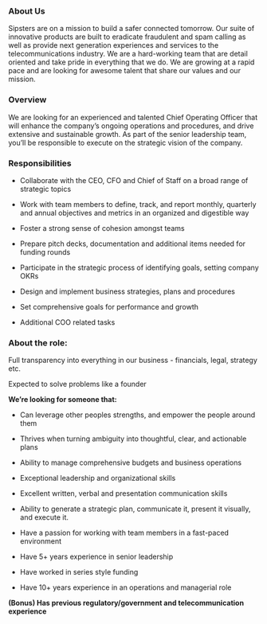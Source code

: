 ### About Us ###

Sipsters are on a mission to build a safer connected tomorrow. Our suite of innovative products are built to eradicate fraudulent and spam calling as well as provide next generation experiences and services to the telecommunications industry. We are a hard-working team that are detail oriented and take pride in everything that we do. We are growing at a rapid pace and are looking for awesome talent that share our values and our mission.

### Overview ###

We are looking for an experienced and talented Chief Operating Officer that will enhance the company’s ongoing operations and procedures, and drive extensive and sustainable growth. As part of the senior leadership team, you’ll be responsible to execute on the strategic vision of the company. 

### Responsibilities ###

- Collaborate with the CEO, CFO and Chief of Staff on a broad range of strategic topics

- Work with team members to define, track, and report monthly, quarterly and annual objectives and metrics in an organized and digestible way

- Foster a strong sense of cohesion amongst teams

- Prepare pitch decks, documentation and additional items needed for funding rounds

- Participate in the strategic process of identifying goals, setting company OKRs

- Design and implement business strategies, plans and procedures

- Set comprehensive goals for performance and growth

- Additional COO related tasks

### About the role: ###

Full transparency into everything in our business - financials, legal, strategy etc.

Expected to solve problems like a founder

**We’re looking for someone that:**

- Can leverage other peoples strengths, and empower the people around them

- Thrives when turning ambiguity into thoughtful, clear, and actionable plans

- Ability to manage comprehensive budgets and business operations

- Exceptional leadership and organizational skills

- Excellent written, verbal and presentation communication skills

- Ability to generate a strategic plan, communicate it, present it visually, and execute it.

- Have a passion for working with team members in a fast-paced environment

 - Have 5+ years experience in senior leadership

- Have worked in series style funding

- Have 10+ years experience in an operations and managerial role

**(Bonus) Has previous regulatory/government and telecommunication experience** 